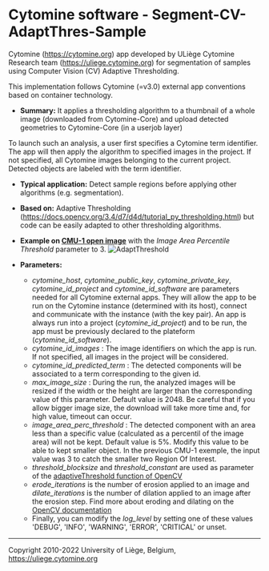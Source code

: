 # Cytomine software - Segment-CV-AdaptThres-Sample
Cytomine (https://cytomine.org) app developed by ULiège Cytomine Research team (https://uliege.cytomine.org) for segmentation of samples using Computer Vision (CV) Adaptive Thresholding.

This implementation follows Cytomine (=v3.0) external app conventions based on container technology.

* **Summary:** It applies a thresholding algorithm to a thumbnail of a whole image (downloaded from Cytomine-Core) and upload detected geometries to Cytomine-Core (in a userjob layer)

To launch such an analysis, a user first specifies a Cytomine term identifier. The app will then apply the algorithm to specified images in the project. If not specified, all Cytomine images belonging to the current project. Detected objects are labeled with the term identifier.

* **Typical application:** Detect sample regions before applying other algorithms (e.g. segmentation).

* **Based on:** Adaptive Thresholding (https://docs.opencv.org/3.4/d7/d4d/tutorial_py_thresholding.html) but code can be easily adapted to other thresholding algorithms.

* **Example on [CMU-1 open image](https://cytomine.coop/collection/cmu-1/cmu-1-ndpi)**  with the *Image Area Percentile Threshold* parameter to 3.
![AdaptThreshold](https://user-images.githubusercontent.com/8018298/82058049-8063c500-96c4-11ea-966e-52d8669a2898.png)

* **Parameters:** 
  * *cytomine_host*, *cytomine_public_key*, *cytomine_private_key*, *cytomine_id_project* and *cytomine_id_software* are parameters needed for all Cytomine external apps. They will allow the app to be run on the Cytomine instance (determined with its host), connect and communicate with the instance (with the key pair). An app is always run into a project (*cytomine_id_project*) and to be run, the app must be previously declared to the plateform (*cytomine_id_software*).
  * *cytomine_id_images* : The image identifiers on which the app is run. If not specified, all images in the project will be considered.
  * *cytomine_id_predicted_term* : The detected components will be associated to a term corresponding to the given id.
  * *max_image_size* : During the run, the analyzed images will be resized if the width or the height are larger than the corresponding value of this parameter. Default value is 2048. Be careful that if you allow bigger image size, the download will take more time and, for high value, timeout can occur.
  * *image_area_perc_threshold* : The detected component with an area less than a specific value (calculated as a percentil of the image area) will not be kept. Default value is 5%. Modify this value to be able to kept smaller object. In the previous CMU-1 exemple, the input value was 3 to catch the smaller two Region Of Interest.
  * *threshold_blocksize* and *threshold_constant* are used as parameter of the [adaptiveThreshold function of OpenCV](https://docs.opencv.org/3.4/d7/d1b/group__imgproc__misc.html#ga72b913f352e4a1b1b397736707afcde3)
  * *erode_iterations* is the number of erosion applied to an image and *dilate_iterations* is the number of dilation applied to an image after the erosion step. Find more about eroding and dilating on the [OpenCV documentation](https://docs.opencv.org/2.4/doc/tutorials/imgproc/erosion_dilatation/erosion_dilatation.html)
  * Finally, you can modify the *log_level* by setting one of these values 'DEBUG', 'INFO', 'WARNING', 'ERROR', 'CRITICAL' or unset.


-----------------------------------------------------------------------------

Copyright 2010-2022 University of Liège, Belgium, https://uliege.cytomine.org

